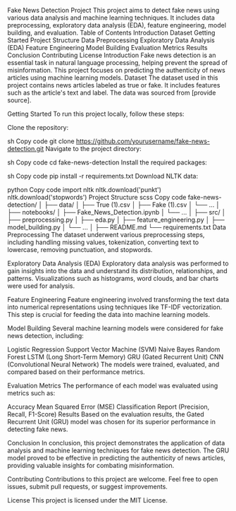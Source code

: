 Fake News Detection Project
This project aims to detect fake news using various data analysis and machine learning techniques. It includes data preprocessing, exploratory data analysis (EDA), feature engineering, model building, and evaluation.
Table of Contents
Introduction
Dataset
Getting Started
Project Structure
Data Preprocessing
Exploratory Data Analysis (EDA)
Feature Engineering
Model Building
Evaluation Metrics
Results
Conclusion
Contributing
License
Introduction
Fake news detection is an essential task in natural language processing, helping prevent the spread of misinformation. This project focuses on predicting the authenticity of news articles using machine learning models.
Dataset
The dataset used in this project contains news articles labeled as true or fake. It includes features such as the article's text and label. The data was sourced from [provide source].

Getting Started
To run this project locally, follow these steps:

Clone the repository:

sh
Copy code
git clone https://github.com/yourusername/fake-news-detection.git
Navigate to the project directory:

sh
Copy code
cd fake-news-detection
Install the required packages:

sh
Copy code
pip install -r requirements.txt
Download NLTK data:

python
Copy code
import nltk
nltk.download('punkt')
nltk.download('stopwords')
Project Structure
scss
Copy code
fake-news-detection/
│
├── data/
│   ├── True (1).csv
│   ├── Fake (1).csv
│   └── ...
│
├── notebooks/
│   ├── Fake_News_Detection.ipynb
│   └── ...
│
├── src/
│   ├── preprocessing.py
│   ├── eda.py
│   ├── feature_engineering.py
│   ├── model_building.py
│   └── ...
│
├── README.md
└── requirements.txt
Data Preprocessing
The dataset underwent various preprocessing steps, including handling missing values, tokenization, converting text to lowercase, removing punctuation, and stopwords.

Exploratory Data Analysis (EDA)
Exploratory data analysis was performed to gain insights into the data and understand its distribution, relationships, and patterns. Visualizations such as histograms, word clouds, and bar charts were used for analysis.

Feature Engineering
Feature engineering involved transforming the text data into numerical representations using techniques like TF-IDF vectorization. This step is crucial for feeding the data into machine learning models.

Model Building
Several machine learning models were considered for fake news detection, including:

Logistic Regression
Support Vector Machine (SVM)
Naive Bayes
Random Forest
LSTM (Long Short-Term Memory)
GRU (Gated Recurrent Unit)
CNN (Convolutional Neural Network)
The models were trained, evaluated, and compared based on their performance metrics.

Evaluation Metrics
The performance of each model was evaluated using metrics such as:

Accuracy
Mean Squared Error (MSE)
Classification Report (Precision, Recall, F1-Score)
Results
Based on the evaluation results, the Gated Recurrent Unit (GRU) model was chosen for its superior performance in detecting fake news.

Conclusion
In conclusion, this project demonstrates the application of data analysis and machine learning techniques for fake news detection. The GRU model proved to be effective in predicting the authenticity of news articles, providing valuable insights for combating misinformation.

Contributing
Contributions to this project are welcome. Feel free to open issues, submit pull requests, or suggest improvements.

License
This project is licensed under the MIT License.
